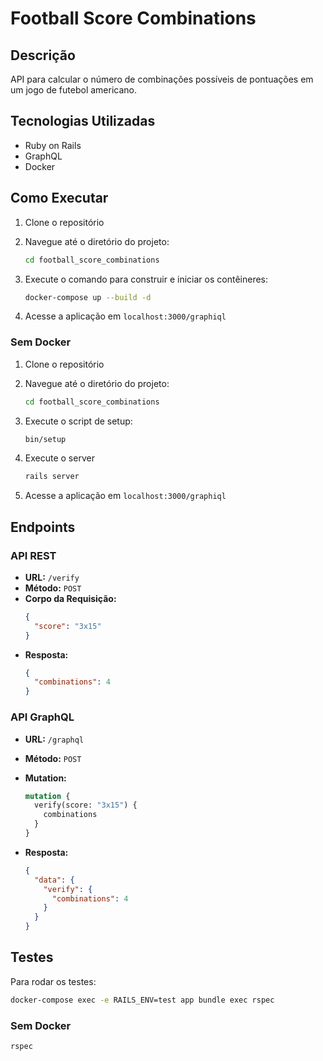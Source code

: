 # Football Score Combinations

## Descrição
API para calcular o número de combinações possíveis de pontuações em um jogo de futebol americano.

## Tecnologias Utilizadas
- Ruby on Rails
- GraphQL
- Docker

## Como Executar

1. Clone o repositório
2. Navegue até o diretório do projeto:

    ```bash
    cd football_score_combinations
    ```
3. Execute o comando para construir e iniciar os contêineres:

    ```bash
    docker-compose up --build -d
    ```

4. Acesse a aplicação em `localhost:3000/graphiql`

### Sem Docker

1. Clone o repositório
2. Navegue até o diretório do projeto:

    ```bash
    cd football_score_combinations
    ```
3. Execute o script de setup:

    ```bash
    bin/setup
    ```
4. Execute o server
    ```bash
    rails server
    ```
5. Acesse a aplicação em `localhost:3000/graphiql`


## Endpoints

### API REST
- **URL:** `/verify`
- **Método:** `POST`
- **Corpo da Requisição:**
    ```json
    {
      "score": "3x15"
    }
    ```
- **Resposta:**
    ```json
    {
      "combinations": 4
    }
    ```

### API GraphQL
- **URL:** `/graphql`
- **Método:** `POST`
- **Mutation:**
    ```graphql
    mutation {
      verify(score: "3x15") {
        combinations
      }
    }
    ```

- **Resposta:**
    ```json
    {
      "data": {
        "verify": {
          "combinations": 4
        }
      }
    }
    ```

## Testes

Para rodar os testes:

```bash
docker-compose exec -e RAILS_ENV=test app bundle exec rspec
```

### Sem Docker
```bash
rspec
